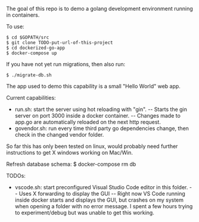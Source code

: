 The goal of this repo is to demo a golang development environment running in containers.

To use:

    $ cd $GOPATH/src
    $ git clone TODO-put-url-of-this-project
    $ cd dockerized-go-app
    $ docker-compose up

If you have not yet run migrations, then also run:

    $ ./migrate-db.sh

The app used to demo this capability is a small "Hello World" web app.

Current capabilities:

- run.sh: start the server using hot reloading with "gin".
-- Starts the gin server on port 3000 inside a docker container.
-- Changes made to app.go are automatically reloaded on the next http request.
- govendor.sh: run every time third party go dependencies change, then check in the changed vendor folder.

So far this has only been tested on linux, would probably need further instructions to get X windows working on Mac/Win.

Refresh database schema:
  $ docker-compose rm db

TODOs:

- vscode.sh: start preconfigured Visual Studio Code editor in this folder.
-- Uses X forwarding to display the GUI
-- Right now VS Code running inside docker starts and displays the GUI, but crashes on my system when opening a folder with no error message.  I spent a few hours trying to experiment/debug but was unable to get this working.